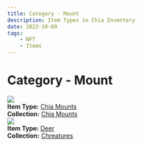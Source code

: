```yaml
---
title: Category - Mount
description: Item Types in Chia Inventory
date: 2022-10-09
tags:
    - NFT
    - Items
---
```


# Category - Mount
<div class="item_type_thumbnail">
<a href="../../Types/Mount/Chia_Mounts/magic_marmot_Chia_Mounts_00001_00100/"><img loading="lazy" src="https://rqy2tog3vumta54anubkiddl57lr5vequo4w2ouppvcnhacuonta.arweave.net/jDGpuNutGTB3gG0CpAxr79ce1JCjuW06j31E04BUc2Y"></a><br/>
<div><strong>Item Type:</strong> <a href="../../Types/Mount/Chia_Mounts/magic_marmot_Chia_Mounts_00001_00100/">Chia Mounts</a></div>
<div><strong>Collection:</strong> <a href="https://www.spacescan.io/xch/nft/collection/col1ykj00rq56xs235zumwcwa3w7j927cqfgqatvp795q4wav5fs5hrqu668my">Chia Mounts</a></div>
</div>
<div class="item_type_thumbnail">
<a href="../../Types/Mount/Deer/Majestic_Deer_00001_00100/"><img loading="lazy" src="https://wrpw756ja63ekodvnur3ybmvwbumzfgjhtftddv7yher4bkohida.arweave.net/tF9v98kHtkU4dW0jvAWVsGjMlMk8yzGOv8HJHgVOOgY"></a><br/>
<div><strong>Item Type:</strong> <a href="../../Types/Mount/Deer/Majestic_Deer_00001_00100/">Deer</a></div>
<div><strong>Collection:</strong> <a href="https://www.spacescan.io/xch/nft/collection/col1w0h8kkkh37sfvmhqgd4rac0m0llw4mwl69n53033h94fezjp6jaq4pcd3g">Chreatures</a></div>
</div>

